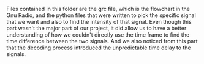 
Files contained in this folder are the grc file, which is the flowchart in the Gnu Radio, and the python files that were written to pick the specific signal that we want and also to find the intensity of that signal.
Even though this part wasn't the major part of our project, it did allow us to have a better understanding of how we couldn't directly use the time frame to find the time difference between the two signals. And we also noticed from this part that the decoding process introduced the unpredictable time delay to the signals. 
